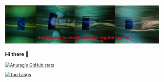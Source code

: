 ![](https://github.com/gang525/gang525/blob/main/ventilation.png)
### Hi there 👋

[![Anurag's GitHub stats](https://github-readme-stats.vercel.app/api?username=gang525&count_private=false&theme=algolia&show_icons=true)](https://github.com/anuraghazra/github-readme-stats)

<!-- [![willianrod's wakatime stats](https://github-readme-stats.vercel.app/api/wakatime?username=gang)](https://github.com/anuraghazra/github-readme-stats) -->

[![Top Langs](https://github-readme-stats.vercel.app/api/top-langs/?username=gang525&theme=algolia)](https://github.com/anuraghazra/github-readme-stats)
